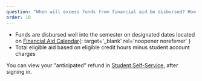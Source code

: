 ```yaml
---
question: "When will excess funds from financial aid be disbursed? How much?"
order: 10
---
```


- Funds are disbursed well into the semester on designated dates located on [Financial Aid Calendar](https://www.kcc.edu/tuition-and-aid/uploads/pdf/24-25-Financial-Aid-Calendar.pdf){: target='_blank' rel='noopener noreferrer' }
- Total eligible aid based on eligible credit hours minus student account charges

You can view your "anticipated" refund in [Student Self-Service](https://selfservice.kcc.edu/Student/Finance), after signing in.
